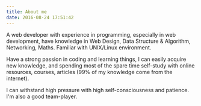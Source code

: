```yaml
---
title: About me
date: 2016-08-24 17:51:42
---
```


A web developer with experience in programming, especially in web development, have knowledge in Web Design, Data Structure & Algorithm, Networking, Maths. Familiar with UNIX/Linux environment.

Have a strong passion in coding and learning things, I can easily acquire new knowledge, and spending most of the spare time self-study with online resources, courses, articles (99% of my knowledge come from the internet).

I can withstand high pressure with high self-consciousness and patience. I'm also a good team-player.

